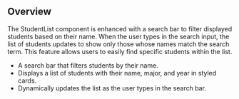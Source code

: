 
## Overview
The StudentList component is enhanced with a search bar to filter displayed students based on their name. When the user types in the search input, the list of students updates to show only those whose names match the search term. This feature allows users to easily find specific students within the list.

- A search bar that filters students by their name.
- Displays a list of students with their name, major, and year in styled cards.
- Dynamically updates the list as the user types in the search bar.

